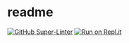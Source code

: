 # readme
[![GitHub Super-Linter](https://github.com/EmmaBejan/EmmaBejan/workflows/Lint%20Code%20Base/badge.svg)](https://github.com/marketplace/actions/super-linter)
[![Run on Repl.it](https://replit.com/badge/github/EmmaBejan/EmmaBejan)](https://replit.com/new/github/EmmaBejan/EmmaBejan)
